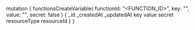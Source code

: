 mutation {
    functionsCreateVariable(
        functionId: "<FUNCTION_ID>",
        key: "<KEY>",
        value: "<VALUE>",
        secret: false
    ) {
        _id
        _createdAt
        _updatedAt
        key
        value
        secret
        resourceType
        resourceId
    }
}
